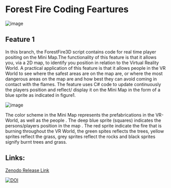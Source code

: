 # Forest Fire Coding Feartures 
![image](https://user-images.githubusercontent.com/72683052/98969774-1b6c1900-2507-11eb-9170-0bdd51df4085.png)

## Feature 1

In this branch, the ForestFire3D script contains code for real time player positing on the Mini Map.The functionality of this feature is that it allows you, via a 2D map, to identify you position in relation to the  Virtual Reality World. A practical application of this feature is that it allows people in the VR World to see where the  safest areas are on the map are, or where the most dangerous  areas on the map are and how best they can avoid coming in contact with the flames. The feature uses C# code to update continuously the players position and reflect/ display it on the Mini Map in the form of a blue sprite as indicated in figure1. 

![image](https://user-images.githubusercontent.com/72683052/98971118-aa2d6580-2508-11eb-9ba4-e03930eccbf8.png)

The color scheme in the Mini Map represents the prefabrications in the VR-World, as well as the people . The deep blue sprite (squares) indicates the persons/players position in the map . The red sprite indicate the fire that is burning throughout the VR World, the green spites  reflects the trees, yellow sprites reflect the grass, grey sprites reflect the rocks and black sprites signify burnt trees and grass.   

## Links: 

[ Zenodo Release Link ]( https://zenodo.org/record/4270272#.X611C8j7SUk)

[![DOI](https://zenodo.org/badge/DOI/10.5281/zenodo.4270272.svg)](https://doi.org/10.5281/zenodo.4270272)
